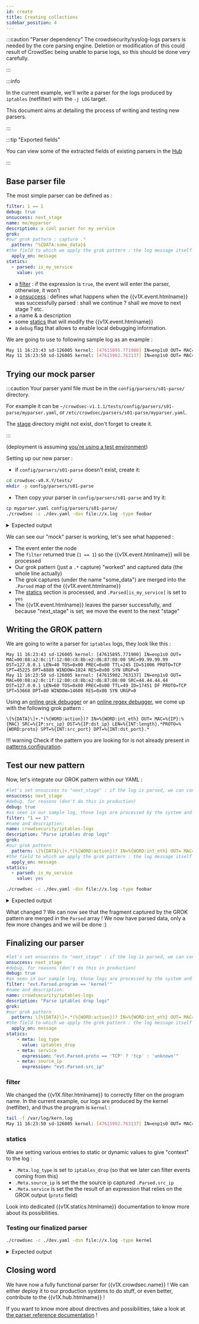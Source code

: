 ```yaml
---
id: create
title: Creating collections
sidebar_position: 4
---
```



:::caution "Parser dependency"
The crowdsecurity/syslog-logs parsers is needed by the core parsing
engine. Deletion or modification of this could result of CrowdSec
being unable to parse logs, so this should be done very carefully.

:::

:::info

In the current example, we'll write a parser for the logs produced by `iptables` (netfilter) with the `-j LOG` target.

This document aims at detailing the process of writing and testing new parsers.

:::

:::tip "Exported fields"

You can view some of the extracted fields of existing parsers in the [Hub](https://hub.crowdsec.net/fields)

:::

## Base parser file

The most simple parser can be defined as :


```yaml
filter: 1 == 1
debug: true
onsuccess: next_stage
name: me/myparser
description: a cool parser for my service
grok:
#our grok pattern : capture .*
  pattern: ^%{DATA:some_data}$
#the field to which we apply the grok pattern : the log message itself
  apply_on: message
statics:
  - parsed: is_my_service
    value: yes
```

 - a [filter](format#filter) : if the expression is `true`, the event will enter the parser, otherwise, it won't
 - a [onsuccess](format#onsuccess) : defines what happens when the {{v1X.event.htmlname}} was successfully parsed : shall we continue ? shall we move to next stage ? etc.
 - a name & a description
 - some [statics](format#statics) that will modify the {{v1X.event.htmlname}}
 - a `debug` flag that allows to enable local debugging information.


We are going to use to following sample log as an example :
```bash
May 11 16:23:43 sd-126005 kernel: [47615895.771900] IN=enp1s0 OUT= MAC=00:08:a2:0c:1f:12:00:c8:8b:e2:d6:87:08:00 SRC=99.99.99.99 DST=127.0.0.1 LEN=40 TOS=0x00 PREC=0x00 TTL=245 ID=51006 PROTO=TCP SPT=45225 DPT=8888 WINDOW=1024 RES=0x00 SYN URGP=0 
May 11 16:23:50 sd-126005 kernel: [47615902.763137] IN=enp1s0 OUT= MAC=00:08:a2:0c:1f:12:00:c8:8b:e2:d6:87:08:00 SRC=44.44.44.44 DST=127.0.0.1 LEN=60 TOS=0x00 PREC=0x00 TTL=49 ID=17451 DF PROTO=TCP SPT=53668 DPT=80 WINDOW=14600 RES=0x00 SYN URGP=0 
```

## Trying our mock parser

:::caution
Your parser yaml file must be in the `config/parsers/s01-parse/` directory.

For example it can be `~/crowdsec-v1.1.1/tests/config/parsers/s01-parse/myparser.yaml`, or `/etc/crowdsec/parsers/s01-parse/myparser.yaml`.

The [stage](../concepts#stages) directory might not exist, don't forget to create it.

:::

(deployment is assuming [you're using a test environment](/Crowdsec/v1/write_configurations/requirements/))

Setting up our new parser :

- if `config/parsers/s01-parse` doesn't exist, create it:

```bash
cd crowdsec-v0.X.Y/tests/
mkdir -p config/parsers/s01-parse
```

- Then copy your parser in `config/parsers/s01-parse` and try it:

```bash
cp myparser.yaml config/parsers/s01-parse/                  
./crowdsec -c ./dev.yaml -dsn file://x.log -type foobar
```

<details>
  <summary>Expected output</summary>

```bash
INFO[0000] setting loglevel to info                     
INFO[11-05-2020 15:48:28] Crowdsec v0.0.18-6b1281ba76819fed4b89247a5a673c592a3a9f88
...
DEBU[0000] Event entering node                           id=dark-water name=me/myparser stage=s01-parse
DEBU[0000] eval(TRUE) '1 == 1'                           id=dark-water name=me/myparser stage=s01-parse
DEBU[0000] no ip in event, cidr/ip whitelists not checked  id=dark-water name=me/myparser stage=s01-parse
DEBU[0000] + Grok '' returned 1 entries to merge in Parsed  id=dark-water name=me/myparser stage=s01-parse
DEBU[0000] 	.Parsed['some_data'] = 'May 11 16:23:41 sd-126005 kernel: [47615893.721616] IN=enp1s0 OUT= MAC=00:08:a2:0c:1f:12:00:c8:8b:e2:d6:87:08:00 SRC=99.99.99.99 DST=127.0.0.1 LEN=40 TOS=0x00 PREC=0x00 TTL=245 ID=54555 PROTO=TCP SPT=45225 DPT=8080 WINDOW=1024 RES=0x00 SYN URGP=0 '  id=dark-water name=me/myparser stage=s01-parse
DEBU[0000] + Processing 1 statics                        id=dark-water name=me/myparser stage=s01-parse
DEBU[0000] .Parsed[is_my_service] = 'yes'                id=dark-water name=me/myparser stage=s01-parse
DEBU[0000] Event leaving node : ok                       id=dark-water name=me/myparser stage=s01-parse
DEBU[0000] move Event from stage s01-parse to s02-enrich  id=dark-water name=me/myparser stage=s01-parse
...
```
</details>


We can see our "mock" parser is working, let's see what happened :

 - The event enter the node
 - The `filter` returned true (`1 == 1`) so the {{v1X.event.htmlname}} will be processed
 - Our grok pattern (just a `.*` capture) "worked" and captured data (the whole line actually)
 - The grok captures (under the name "some_data") are merged into the `.Parsed` map of the {{v1X.event.htmlname}}
 - The [statics](format#statics) section is processed, and `.Parsed[is_my_service]` is set to `yes`
 - The {{v1X.event.htmlname}} leaves the parser successfully, and because "next_stage" is set, we move the event to the next "stage"

## Writing the GROK pattern

We are going to write a parser for `iptables` logs, they look like this :

```
May 11 16:23:43 sd-126005 kernel: [47615895.771900] IN=enp1s0 OUT= MAC=00:08:a2:0c:1f:12:00:c8:8b:e2:d6:87:08:00 SRC=99.99.99.99 DST=127.0.0.1 LEN=40 TOS=0x00 PREC=0x00 TTL=245 ID=51006 PROTO=TCP SPT=45225 DPT=8888 WINDOW=1024 RES=0x00 SYN URGP=0 
May 11 16:23:50 sd-126005 kernel: [47615902.763137] IN=enp1s0 OUT= MAC=00:08:a2:0c:1f:12:00:c8:8b:e2:d6:87:08:00 SRC=44.44.44.44 DST=127.0.0.1 LEN=60 TOS=0x00 PREC=0x00 TTL=49 ID=17451 DF PROTO=TCP SPT=53668 DPT=80 WINDOW=14600 RES=0x00 SYN URGP=0 

```

Using an [online grok debugger](https://grokdebug.herokuapp.com/) or an [online regex debugger](https://www.debuggex.com/), we come up with the following grok pattern :

```
\[%{DATA}\]+.*(%{WORD:action})? IN=%{WORD:int_eth} OUT= MAC=%{IP}:%{MAC} SRC=%{IP:src_ip} DST=%{IP:dst_ip} LEN=%{INT:length}.*PROTO=%{WORD:proto} SPT=%{INT:src_port} DPT=%{INT:dst_port}.*
```

!!! warning
    Check if the pattern you are looking for is not already present in [patterns configuration](https://github.com/crowdsecurity/crowdsec/tree/master/config/patterns).


## Test our new pattern

Now, let's integrate our GROK pattern within our YAML :

```yaml
#let's set onsuccess to "next_stage" : if the log is parsed, we can consider it has been dealt with
onsuccess: next_stage
#debug, for reasons (don't do this in production)
debug: true
#as seen in our sample log, those logs are processed by the system and have a progname set to 'kernel'
filter: "1 == 1"
#name and description:
name: crowdsecurity/iptables-logs
description: "Parse iptables drop logs"
grok:
#our grok pattern
  pattern: \[%{DATA}\]+.*(%{WORD:action})? IN=%{WORD:int_eth} OUT= MAC=%{IP}:%{MAC} SRC=%{IP:src_ip} DST=%{IP:dst_ip} LEN=%{INT:length}.*PROTO=%{WORD:proto} SPT=%{INT:src_port} DPT=%{INT:dst_port}.*
#the field to which we apply the grok pattern : the log message itself
  apply_on: message
statics:
  - parsed: is_my_service
    value: yes
```


```bash
./crowdsec -c ./dev.yaml -dsn file://x.log -type foobar
```


<details>
  <summary>Expected output</summary>

```bash
INFO[0000] setting loglevel to info                     
INFO[11-05-2020 16:18:58] Crowdsec v0.0.18-6b1281ba76819fed4b89247a5a673c592a3a9f88 
...
DEBU[0000] Event entering node                           id=lingering-breeze name=crowdsecurity/iptables-logs stage=s01-parse
DEBU[0000] eval(TRUE) '1 == 1'                           id=lingering-breeze name=crowdsecurity/iptables-logs stage=s01-parse
DEBU[0000] no ip in event, cidr/ip whitelists not checked  id=lingering-breeze name=crowdsecurity/iptables-logs stage=s01-parse
DEBU[0000] + Grok '' returned 8 entries to merge in Parsed  id=lingering-breeze name=crowdsecurity/iptables-logs stage=s01-parse
DEBU[0000] 	.Parsed['dst_port'] = '8080'                 id=lingering-breeze name=crowdsecurity/iptables-logs stage=s01-parse
DEBU[0000] 	.Parsed['action'] = ''                       id=lingering-breeze name=crowdsecurity/iptables-logs stage=s01-parse
DEBU[0000] 	.Parsed['int_eth'] = 'enp1s0'                id=lingering-breeze name=crowdsecurity/iptables-logs stage=s01-parse
DEBU[0000] 	.Parsed['src_ip'] = '99.99.99.99'         id=lingering-breeze name=crowdsecurity/iptables-logs stage=s01-parse
DEBU[0000] 	.Parsed['dst_ip'] = '127.0.0.1'           id=lingering-breeze name=crowdsecurity/iptables-logs stage=s01-parse
DEBU[0000] 	.Parsed['length'] = '40'                     id=lingering-breeze name=crowdsecurity/iptables-logs stage=s01-parse
DEBU[0000] 	.Parsed['proto'] = 'TCP'                     id=lingering-breeze name=crowdsecurity/iptables-logs stage=s01-parse
DEBU[0000] 	.Parsed['src_port'] = '45225'                id=lingering-breeze name=crowdsecurity/iptables-logs stage=s01-parse
DEBU[0000] + Processing 1 statics                        id=lingering-breeze name=crowdsecurity/iptables-logs stage=s01-parse
DEBU[0000] .Parsed[is_my_service] = 'yes'                id=lingering-breeze name=crowdsecurity/iptables-logs stage=s01-parse
DEBU[0000] Event leaving node : ok                       id=lingering-breeze name=crowdsecurity/iptables-logs stage=s01-parse
DEBU[0000] move Event from stage s01-parse to s02-enrich  id=lingering-breeze name=crowdsecurity/iptables-logs stage=s01-parse
...
```

</details>

What changed ? We can now see that the fragment captured by the GROK pattern are merged in the `Parsed` array !
We now have parsed data, only a few more changes and we will be done :)

## Finalizing our parser

```yaml
#let's set onsuccess to "next_stage" : if the log is parsed, we can consider it has been dealt with
onsuccess: next_stage
#debug, for reasons (don't do this in production)
debug: true
#as seen in our sample log, those logs are processed by the system and have a progname set to 'kernel'
filter: "evt.Parsed.program == 'kernel'"
#name and description:
name: crowdsecurity/iptables-logs
description: "Parse iptables drop logs"
grok:
#our grok pattern
  pattern: \[%{DATA}\]+.*(%{WORD:action})? IN=%{WORD:int_eth} OUT= MAC=%{IP}:%{MAC} SRC=%{IP:src_ip} DST=%{IP:dst_ip} LEN=%{INT:length}.*PROTO=%{WORD:proto} SPT=%{INT:src_port} DPT=%{INT:dst_port}.*
#the field to which we apply the grok pattern : the log message itself
  apply_on: message
statics:
    - meta: log_type
      value: iptables_drop
    - meta: service
      expression: "evt.Parsed.proto == 'TCP' ? 'tcp' : 'unknown'"
    - meta: source_ip
      expression: "evt.Parsed.src_ip"
```

### filter

We changed the {{v1X.filter.htmlname}} to correctly filter on the program name.
In the current example, our logs are produced by the kernel (netfilter), and thus the program is `kernel` :

```bash
tail -f /var/log/kern.log
May 11 16:23:50 sd-126005 kernel: [47615902.763137] IN=enp1s0 OUT= MAC=00:08:a2:0c:1f:12:00:c8:8b:e2:d6:87:08:00 SRC=44.44.44.44 DST=127.0.0.1 LEN=60 TOS=0x00 PREC=0x00 TTL=49 ID=17451 DF PROTO=TCP SPT=53668 DPT=80 WINDOW=14600 RES=0x00 SYN URGP=0 
```

### statics

We are setting various entries to static or dynamic values to give "context" to the log :

  - `.Meta.log_type` is set to `iptables_drop` (so that we later can filter events coming from this)
  - `.Meta.source_ip` is set the the source ip captured  `.Parsed.src_ip`
  - `.Meta.service` is set the the result of an expression that relies on the GROK output (`proto` field)
  
Look into dedicated {{v1X.statics.htmlname}} documentation to know more about its possibilities.


### Testing our finalized parser


```bash
./crowdsec -c ./dev.yaml -dsn file://x.log -type kernel
```

<details>
  <summary>Expected output</summary>
```bash
...
DEBU[0000] Event entering node                           id=shy-forest name=crowdsecurity/iptables-logs stage=s01-parse
DEBU[0000] eval(TRUE) 'evt.Parsed.program == 'kernel''   id=shy-forest name=crowdsecurity/iptables-logs stage=s01-parse
DEBU[0000] no ip in event, cidr/ip whitelists not checked  id=shy-forest name=crowdsecurity/iptables-logs stage=s01-parse
DEBU[0000] + Grok '' returned 8 entries to merge in Parsed  id=shy-forest name=crowdsecurity/iptables-logs stage=s01-parse
DEBU[0000] 	.Parsed['src_port'] = '45225'                id=shy-forest name=crowdsecurity/iptables-logs stage=s01-parse
DEBU[0000] 	.Parsed['dst_port'] = '8118'                 id=shy-forest name=crowdsecurity/iptables-logs stage=s01-parse
DEBU[0000] 	.Parsed['action'] = ''                       id=shy-forest name=crowdsecurity/iptables-logs stage=s01-parse
DEBU[0000] 	.Parsed['int_eth'] = 'enp1s0'                id=shy-forest name=crowdsecurity/iptables-logs stage=s01-parse
DEBU[0000] 	.Parsed['src_ip'] = '44.44.44.44'            id=shy-forest name=crowdsecurity/iptables-logs stage=s01-parse
DEBU[0000] 	.Parsed['dst_ip'] = '127.0.0.1'              id=shy-forest name=crowdsecurity/iptables-logs stage=s01-parse
DEBU[0000] 	.Parsed['length'] = '40'                     id=shy-forest name=crowdsecurity/iptables-logs stage=s01-parse
DEBU[0000] 	.Parsed['proto'] = 'TCP'                     id=shy-forest name=crowdsecurity/iptables-logs stage=s01-parse
DEBU[0000] + Processing 3 statics                        id=shy-forest name=crowdsecurity/iptables-logs stage=s01-parse
DEBU[0000] .Meta[log_type] = 'iptables_drop'             id=shy-forest name=crowdsecurity/iptables-logs stage=s01-parse
DEBU[0000] .Meta[service] = 'tcp'                        id=shy-forest name=crowdsecurity/iptables-logs stage=s01-parse
DEBU[0000] .Meta[source_ip] = '44.44.44.44'              id=shy-forest name=crowdsecurity/iptables-logs stage=s01-parse
DEBU[0000] Event leaving node : ok                       id=shy-forest name=crowdsecurity/iptables-logs stage=s01-parse
DEBU[0000] move Event from stage s01-parse to s02-enrich  id=shy-forest name=crowdsecurity/iptables-logs stage=s01-parse
...
```
</details>

## Closing word

We have now a fully functional parser for {{v1X.crowdsec.name}} !
We can either deploy it to our production systems to do stuff, or even better, contribute to the {{v1X.hub.htmlname}} !

If you want to know more about directives and possibilities, take a look at [the parser reference documentation](/Crowdsec/v1/references/parsers/) !

